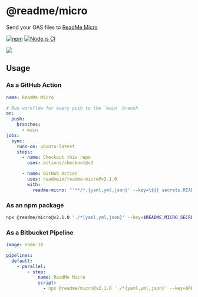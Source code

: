 # @readme/micro

Send your OAS files to [ReadMe Micro](https://micro.readme.build/)

[![npm](https://img.shields.io/npm/v/@readme/micro)](https://npm.im/@readme/micro) [![Node.js CI](https://github.com/readmeio/readme-micro/actions/workflows/ci.yaml/badge.svg)](https://github.com/readmeio/readme-micro/actions/workflows/ci.yaml)

[![](https://d3vv6lp55qjaqc.cloudfront.net/items/1M3C3j0I0s0j3T362344/Untitled-2.png)](https://readme.io)

## Usage

### As a GitHub Action

```yaml
name: ReadMe Micro

# Run workflow for every push to the `main` branch
on:
  push:
    branches:
      - main
jobs:
  sync:
    runs-on: ubuntu-latest
    steps:
      - name: Checkout this repo
        uses: actions/checkout@v3

      - name: GitHub Action
        uses: readmeio/readme-micro@v2.1.0
        with:
          readme-micro: "'**/*.{yaml,yml,json}' --key=\${{ secrets.README_MICRO_SECRET }}"
```

### As an npm package

```sh
npx @readme/micro@v2.1.0 './*{yaml,yml,json}' --key=$README_MICRO_SECRET
```

### As a Bitbucket Pipeline

```yaml
image: node:18

pipelines:
  default:
    - parallel:
        - step:
            name: ReadMe Micro
            script:
              - npx @readme/micro@v2.1.0 './*{yaml,yml,json}' --key=$README_MICRO_SECRET
```

